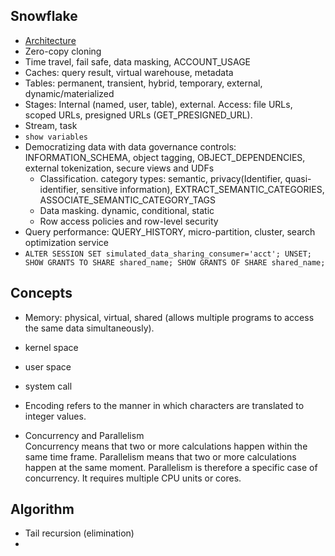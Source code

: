 ## Snowflake
* [Architecture](https://docs.snowflake.com/en/user-guide/intro-key-concepts.html)
* Zero-copy cloning
* Time travel, fail safe, data masking, ACCOUNT_USAGE
* Caches: query result, virtual warehouse, metadata
* Tables: permanent, transient, hybrid, temporary, external, dynamic/materialized
* Stages: Internal (named, user, table), external. Access: file URLs, scoped URLs, presigned URLs (GET_PRESIGNED_URL).
* Stream, task
* `show variables`
* Democratizing data with data governance controls: INFORMATION_SCHEMA, object tagging, OBJECT_DEPENDENCIES, external tokenization, secure views and UDFs
  * Classification. category types: semantic, privacy(Identifier, quasi-identifier, sensitive information), EXTRACT_SEMANTIC_CATEGORIES, ASSOCIATE_SEMANTIC_CATEGORY_TAGS
  * Data masking. dynamic, conditional, static
  * Row access policies and row-level security
* Query performance: QUERY_HISTORY, micro-partition, cluster, search optimization service
* `ALTER SESSION SET simulated_data_sharing_consumer='acct'; UNSET; SHOW GRANTS TO SHARE shared_name; SHOW GRANTS OF SHARE shared_name;`

## Concepts
* Memory: physical, virtual, shared (allows multiple programs to access the same data simultaneously).
* kernel space
* user space
* system call

* Encoding refers to the manner in which characters are translated to integer values.
* Concurrency and Parallelism  
  Concurrency means that two or more calculations happen within the same time frame. Parallelism means that two or more calculations happen at the same moment. Parallelism is therefore a specific case of concurrency. It requires multiple CPU units or cores.

## Algorithm
* Tail recursion (elimination)
* 
